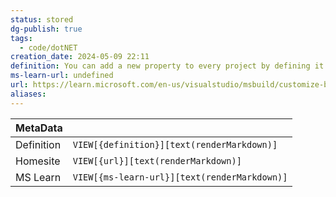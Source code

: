 ```yaml
---
status: stored
dg-publish: true
tags:
  - code/dotNET
creation_date: 2024-05-09 22:11
definition: You can add a new property to every project by defining it in a single file called Directory.Build.props in the root folder that contains your source.
ms-learn-url: undefined
url: https://learn.microsoft.com/en-us/visualstudio/msbuild/customize-by-directory?view=vs-2022
aliases:
---
```


| MetaData   |                                              |
| ---------- | -------------------------------------------- |
| Definition | `VIEW[{definition}][text(renderMarkdown)]`   |
| Homesite   | `VIEW[{url}][text(renderMarkdown)]`          |
| MS Learn   | `VIEW[{ms-learn-url}][text(renderMarkdown)]` |
